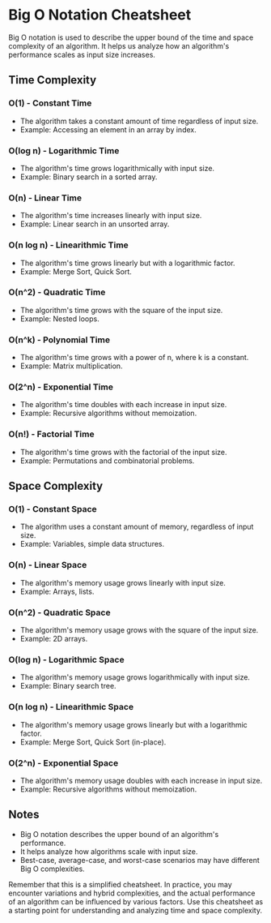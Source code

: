 # Big O Notation Cheatsheet

Big O notation is used to describe the upper bound of the time and space complexity of an algorithm. It helps us analyze how an algorithm's performance scales as input size increases.

## Time Complexity

### O(1) - Constant Time
- The algorithm takes a constant amount of time regardless of input size.
- Example: Accessing an element in an array by index.

### O(log n) - Logarithmic Time
- The algorithm's time grows logarithmically with input size.
- Example: Binary search in a sorted array.

### O(n) - Linear Time
- The algorithm's time increases linearly with input size.
- Example: Linear search in an unsorted array.

### O(n log n) - Linearithmic Time
- The algorithm's time grows linearly but with a logarithmic factor.
- Example: Merge Sort, Quick Sort.

### O(n^2) - Quadratic Time
- The algorithm's time grows with the square of the input size.
- Example: Nested loops.

### O(n^k) - Polynomial Time
- The algorithm's time grows with a power of n, where k is a constant.
- Example: Matrix multiplication.

### O(2^n) - Exponential Time
- The algorithm's time doubles with each increase in input size.
- Example: Recursive algorithms without memoization.

### O(n!) - Factorial Time
- The algorithm's time grows with the factorial of the input size.
- Example: Permutations and combinatorial problems.

## Space Complexity

### O(1) - Constant Space
- The algorithm uses a constant amount of memory, regardless of input size.
- Example: Variables, simple data structures.

### O(n) - Linear Space
- The algorithm's memory usage grows linearly with input size.
- Example: Arrays, lists.

### O(n^2) - Quadratic Space
- The algorithm's memory usage grows with the square of the input size.
- Example: 2D arrays.

### O(log n) - Logarithmic Space
- The algorithm's memory usage grows logarithmically with input size.
- Example: Binary search tree.

### O(n log n) - Linearithmic Space
- The algorithm's memory usage grows linearly but with a logarithmic factor.
- Example: Merge Sort, Quick Sort (in-place).

### O(2^n) - Exponential Space
- The algorithm's memory usage doubles with each increase in input size.
- Example: Recursive algorithms without memoization.

## Notes
- Big O notation describes the upper bound of an algorithm's performance.
- It helps analyze how algorithms scale with input size.
- Best-case, average-case, and worst-case scenarios may have different Big O complexities.

Remember that this is a simplified cheatsheet. In practice, you may encounter variations and hybrid complexities, and the actual performance of an algorithm can be influenced by various factors. Use this cheatsheet as a starting point for understanding and analyzing time and space complexity.
